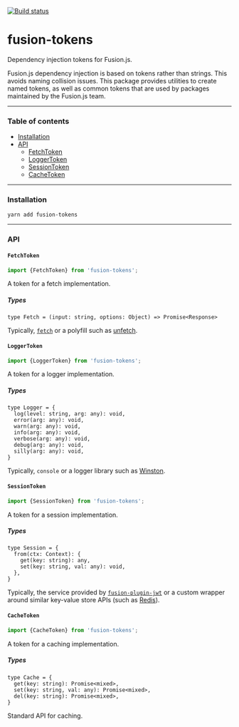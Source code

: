 [![Build status](https://badge.buildkite.com/7a82192275779f6a8ba81f7d4a1b0d294256838faa1dfdf080.svg?branch=master)](https://buildkite.com/uberopensource/fusionjs)

# fusion-tokens

Dependency injection tokens for Fusion.js.

Fusion.js dependency injection is based on tokens rather than strings. This avoids naming collision issues.
This package provides utilities to create named tokens, as well as common tokens that are used by packages maintained by the Fusion.js team.

---

### Table of contents

* [Installation](#installation)
* [API](#api)
  * [FetchToken](#fetchtoken)
  * [LoggerToken](#loggertoken)
  * [SessionToken](#sessiontoken)
  * [CacheToken](#cachetoken)

---

### Installation

```sh
yarn add fusion-tokens
```

---

### API

#### `FetchToken`

```js
import {FetchToken} from 'fusion-tokens';
```

A token for a fetch implementation.

##### Types

```flow
type Fetch = (input: string, options: Object) => Promise<Response>
```

Typically, [`fetch`](https://developer.mozilla.org/en-US/docs/Web/API/Fetch_API) or a polyfill such as [unfetch](https://github.com/developit/unfetch).

#### `LoggerToken`

```js
import {LoggerToken} from 'fusion-tokens';
```

A token for a logger implementation.

##### Types

```flow
type Logger = {
  log(level: string, arg: any): void,
  error(arg: any): void,
  warn(arg: any): void,
  info(arg: any): void,
  verbose(arg: any): void,
  debug(arg: any): void,
  silly(arg: any): void,
}
```

Typically, `console` or a logger library such as [Winston](https://github.com/winstonjs/winston).

#### `SessionToken`

```js
import {SessionToken} from 'fusion-tokens';
```

A token for a session implementation.

##### Types

```flow
type Session = {
  from(ctx: Context): {
    get(key: string): any,
    set(key: string, val: any): void,
  },
}
```

Typically, the service provided by [`fusion-plugin-jwt`](https://github.com/fusionjs/fusionjs/tree/master/fusion-plugin-jwt) or a custom wrapper around similar key-value store APIs (such as [Redis](https://redis.io/)).

#### `CacheToken`

```js
import {CacheToken} from 'fusion-tokens';
```

A token for a caching implementation.

##### Types

```flow
type Cache = {
  get(key: string): Promise<mixed>,
  set(key: string, val: any): Promise<mixed>,
  del(key: string): Promise<mixed>,
}
```

Standard API for caching.
